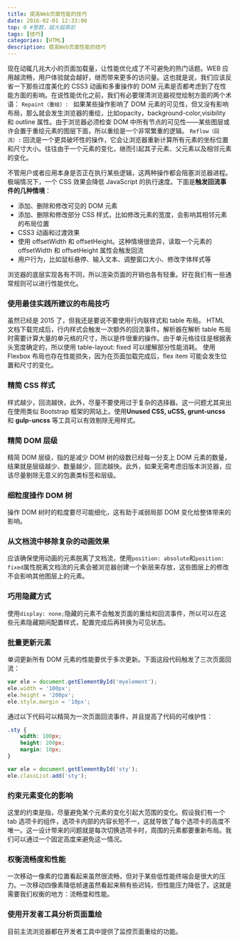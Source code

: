 ```yaml
---
title: 提高Web页面性能的技巧
date: 2016-02-01 12:33:00
top: 0 #整数，越大越靠前
tags: [技巧]
categories: [HTML]
description: 提高Web页面性能的技巧
---
```



现在动辄几兆大小的页面加载量，让性能优化成了不可避免的热门话题。WEB 应用越流畅，用户体验就会越好，继而带来更多的访问量。这也就是说，我们应该反省一下那些过度美化的 CSS3 动画和多重操作的 DOM 元素是否都考虑到了在性能方面的影响。在说性能优化之前，我们有必要理清浏览器视觉绘制方面的两个术语：
`Repaint（重绘）: ` 如果某些操作影响了 DOM 元素的可见性，但又没有影响布局，那么就会发生浏览器的重绘，比如opacity，background-color,visibility 和 outline 属性。由于浏览器必须检查 DOM 中所有节点的可见性——某些图层或许会置于重绘元素的图层下面，所以重绘是一个非常繁重的逻辑。
`Reflow（回流）:` 回流是一个更具破坏性的操作，它会让浏览器重新计算所有元素的坐标位置和尺寸大小。往往由于一个元素的变化，继而引起其子元素、父元素以及相邻元素的变化。

<!-- more -->

不管用户或者应用本身是否正在执行某些逻辑，这两种操作都会阻塞浏览器进程。极端情况下，一个 CSS 效果会降低 JavaScript 的执行速度。下面是**触发回流事件的几种情境**：
- 添加、删除和修改可见的 DOM 元素
- 添加、删除和修改部分 CSS 样式，比如修改元素的宽度，会影响其相邻元素的布局位置
- CSS3 动画和过渡效果
- 使用 offsetWidth 和 offsetHeight。这种情境很诡异，读取一个元素的 offsetWidth 和 offsetHeight 属性会触发回流
- 用户行为，比如鼠标悬停、输入文本、调整窗口大小、修改字体样式等

浏览器的底层实现各有不同，所以渲染页面的开销也各有轻重。好在我们有一些通常规则可以进行性能优化。



### 使用最佳实践所建议的布局技巧

虽然已经是 2015 了，但我还是要说不要使用行内联样式和 table 布局。
HTML 文档下载完成后，行内样式会触发一次额外的回流事件。解析器在解析 table 布局时需要计算大量的单元格的尺寸，所以是件很重的操作。由于单元格往往是根据表头宽度确定的，所以使用 table-layout: fixed 可以缓解部分性能消耗。
使用 Flexbox 布局也存在性能损失，因为在页面加载完成后，flex item 可能会发生位置和尺寸的变化。



### 精简 CSS 样式
样式越少，回流越快，此外，尽量不要使用过于复杂的选择器。这一问题尤其突出在使用类似 Bootstrap 框架的网站上。使用**Unused CSS, uCSS, grunt-uncss** 和 **gulp-uncss** 等工具可以有效剔除无用样式。


### 精简 DOM 层级
精简 DOM 层级，指的是减少 DOM 树的级数已经每一分支上 DOM 元素的数量，结果就是层级越少、数量越少，回流越快。此外，如果无需考虑旧版本浏览器，应该尽量剔除无意义的包裹类标签和层级。



### 细粒度操作 DOM 树
操作 DOM 树时的粒度要尽可能细化，这有助于减弱局部 DOM 变化给整体带来的影响。



### 从文档流中移除复杂的动画效果
应该确保使用动画的元素脱离了文档流，使用` position: absolute `和` position: fixed `属性脱离文档流的元素会被浏览器创建一个新层来存放，这些图层上的修改不会影响其他图层上的元素。



### 巧用隐藏方式
使用` display: none; `隐藏的元素不会触发页面的重绘和回流事件，所以可以在这些元素隐藏期间配置样式，配置完成后再转换为可见状态。



### 批量更新元素
单词更新所有 DOM 元素的性能要优于多次更新。下面这段代码触发了三次页面回流：
``` js
var ele = document.getElementById('myelement');
ele.width = '100px';
ele.height = '200px';
ele.style.margin = '10px';
```

通过以下代码可以精简为一次页面回流事件，并且提高了代码的可维护性：
``` css
.sty {
    width: 100px;
    height: 200px;
    margin: 10px;
}
```
``` js
var ele = document.getElementById('sty');
ele.classList.add('sty');
```



### 约束元素变化的影响
这里的约束是指，尽量避免某个元素的变化引起大范围的变化。假设我们有一个 tab 选项卡的组件，选项卡内部的内容长短不一，这就导致了每个选项卡的高度不唯一。这一设计带来的问题就是每次切换选项卡时，周围的元素都要重新布局。我们可以通过一个固定高度来避免这一情况。



### 权衡流畅度和性能
一次移动一像素的位置看起来虽然很流畅，但对于某些低性能终端会是很大的压力。一次移动四像素降低帧速虽然看起来稍有些迟钝，但性能压力降低了。这就是需要我们权衡的地方：流畅度和性能。



### 使用开发者工具分析页面重绘
目前主流浏览器都在开发者工具中提供了监控页面重绘的功能。